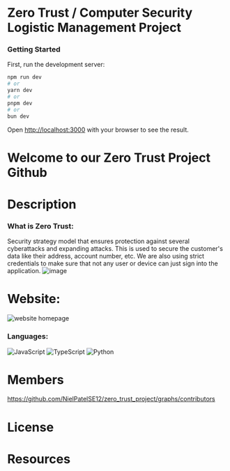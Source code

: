 # Zero Trust / Computer Security Logistic Management Project

### Getting Started

First, run the development server:

```bash
npm run dev
# or
yarn dev
# or
pnpm dev
# or
bun dev
```

Open [http://localhost:3000](http://localhost:3000) with your browser to see the result.
# Welcome to our Zero Trust Project Github
# Description
### What is Zero Trust:
Security  strategy model that ensures protection against several cyberattacks and expanding attacks. This is used to secure the customer's data like their address, account number, etc. We are also using strict credentials to make sure that not any user or device can just sign into the application.
![image](https://github.com/NielPatelSE12/zero_trust_project/assets/131837334/d37bd63d-4166-4bc0-b77f-c7f159c3db16)
# Website:
 ![website homepage](https://github.com/NielPatelSE12/zero_trust_project/assets/131837334/ab8e8bdb-b55d-490b-9ea8-1bb5b280e0d9)

### Languages: 

![JavaScript](https://img.shields.io/badge/javascript-%23323330.svg?style=for-the-badge&logo=javascript&logoColor=%23F7DF1E) ![TypeScript](https://img.shields.io/badge/typescript-%23007ACC.svg?style=for-the-badge&logo=typescript&logoColor=white) ![Python](https://img.shields.io/badge/python-3670A0?style=for-the-badge&logo=python&logoColor=ffdd54)
# Members
https://github.com/NielPatelSE12/zero_trust_project/graphs/contributors


# License
# Resources


